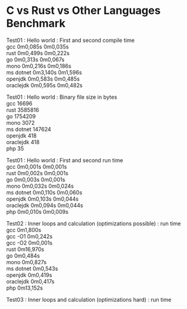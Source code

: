 # C vs Rust vs Other Languages Benchmark

Test01 : Hello world : First and second compile time  
gcc         0m0,085s    0m0,035s  
rust        0m0,499s    0m0,222s  
go          0m0,313s    0m0,067s  
mono        0m0,216s    0m0,186s  
ms dotnet   0m3,140s    0m1,596s  
openjdk     0m0,583s    0m0,485s  
oraclejdk   0m0,595s    0m0,482s  

Test01 : Hello world : Binary file size in bytes  
gcc         16696  
rust        3585816  
go          1754209  
mono        3072  
ms dotnet   147624  
openjdk     418  
oraclejdk   418  
php         35  

Test01 : Hello world : First and second run time  
gcc         0m0,001s    0m0,001s  
rust        0m0,002s    0m0,001s  
go          0m0,003s    0m0,001s  
mono        0m0,032s    0m0,024s  
ms dotnet   0m0,110s    0m0,060s  
openjdk     0m0,103s    0m0,044s  
oraclejdk   0m0,094s    0m0,044s  
php         0m0,010s    0m0,009s  

Test02 : Inner loops and calculation (optimizations possible) : run time  
gcc         0m1,800s  
gcc -O1     0m0,242s  
gcc -O2     0m0,001s  
rust        0m16,970s  
go          0m0,484s  
mono        0m0,827s  
ms dotnet   0m0,543s  
openjdk     0m0,419s  
oraclejdk   0m0,417s  
php         0m13,152s  

Test03 : Inner loops and calculation (optimizations hard) : run time  

